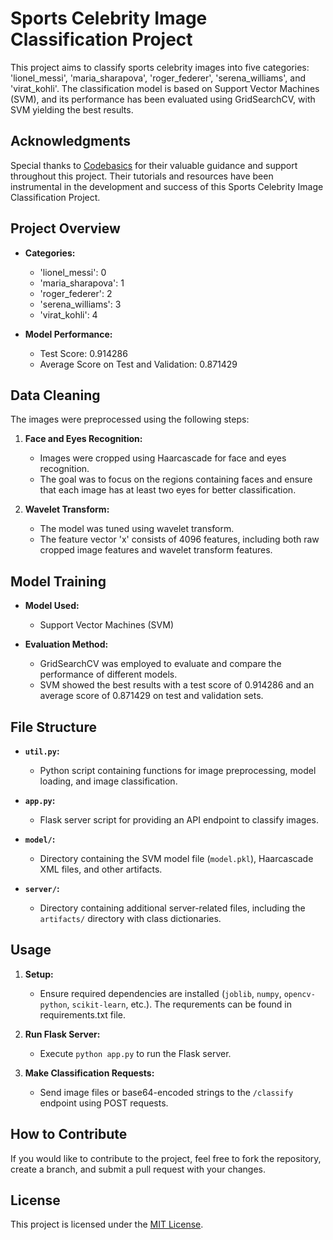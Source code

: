 # Sports Celebrity Image Classification Project

This project aims to classify sports celebrity images into five categories: 'lionel_messi', 'maria_sharapova', 'roger_federer', 'serena_williams', and 'virat_kohli'. The classification model is based on Support Vector Machines (SVM), and its performance has been evaluated using GridSearchCV, with SVM yielding the best results.

## Acknowledgments

Special thanks to [Codebasics](https://codebasics.io/) for their valuable guidance and support throughout this project. Their tutorials and resources have been instrumental in the development and success of this Sports Celebrity Image Classification Project.

## Project Overview

- **Categories:**
  - 'lionel_messi': 0
  - 'maria_sharapova': 1
  - 'roger_federer': 2
  - 'serena_williams': 3
  - 'virat_kohli': 4

- **Model Performance:**
  - Test Score: 0.914286
  - Average Score on Test and Validation: 0.871429

## Data Cleaning

The images were preprocessed using the following steps:

1. **Face and Eyes Recognition:**
   - Images were cropped using Haarcascade for face and eyes recognition.
   - The goal was to focus on the regions containing faces and ensure that each image has at least two eyes for better classification.

2. **Wavelet Transform:**
   - The model was tuned using wavelet transform.
   - The feature vector 'x' consists of 4096 features, including both raw cropped image features and wavelet transform features.

## Model Training

- **Model Used:**
  - Support Vector Machines (SVM)

- **Evaluation Method:**
  - GridSearchCV was employed to evaluate and compare the performance of different models.
  - SVM showed the best results with a test score of 0.914286 and an average score of 0.871429 on test and validation sets.

## File Structure

- **`util.py`:**
  - Python script containing functions for image preprocessing, model loading, and image classification.

- **`app.py`:**
  - Flask server script for providing an API endpoint to classify images.

- **`model/`:**
  - Directory containing the SVM model file (`model.pkl`), Haarcascade XML files, and other artifacts.

- **`server/`:**
  - Directory containing additional server-related files, including the `artifacts/` directory with class dictionaries.

## Usage

1. **Setup:**
   - Ensure required dependencies are installed (`joblib`, `numpy`, `opencv-python`, `scikit-learn`, etc.). The requrements can be found in requirements.txt file.

2. **Run Flask Server:**
   - Execute `python app.py` to run the Flask server.

3. **Make Classification Requests:**
   - Send image files or base64-encoded strings to the `/classify` endpoint using POST requests.

## How to Contribute

If you would like to contribute to the project, feel free to fork the repository, create a branch, and submit a pull request with your changes.

## License

This project is licensed under the [MIT License](LICENSE).

